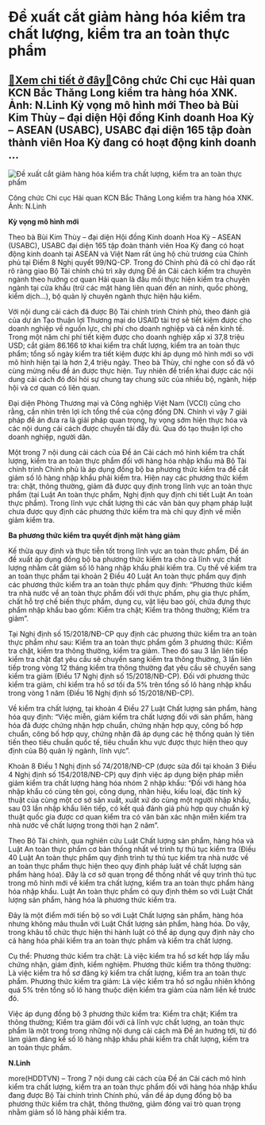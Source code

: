 Đề xuất cắt giảm hàng hóa kiểm tra chất lượng, kiểm tra an toàn thực phẩm
=========================================================================

[:gift:Xem chi tiết ở đây:gift:](https://hddtvn.com/de-xuat-cat-giam-hang-hoa-kiem-tra-chat-luong-kiem-tra-an-toan-thuc-pham/)Công chức Chi cục Hải quan KCN Bắc Thăng Long kiểm tra hàng hóa XNK. Ảnh: N.Linh Kỳ vọng mô hình mới Theo bà Bùi Kim Thùy – đại diện Hội đồng Kinh doanh Hoa Kỳ – ASEAN (USABC), USABC đại diện 165 tập đoàn thành viên Hoa Kỳ đang có hoạt động kinh doanh …
-------------------------------------------------------------------------------------------------------------------------------------------------------------------------------------------------------------------------------------------------------------





![Đề xuất cắt giảm hàng hóa kiểm tra chất lượng, kiểm tra an toàn thực phẩm](https://hddtvn.com/wp-content/uploads/2021/01/1346_4-1304_IMG_0989.jpg "Đề xuất cắt giảm hàng hóa kiểm tra chất lượng, kiểm tra an toàn thực phẩm")


Công chức Chi cục Hải quan KCN Bắc Thăng Long kiểm tra hàng hóa XNK. Ảnh: N.Linh



**Kỳ vọng mô hình mới**


Theo bà Bùi Kim Thùy – đại diện Hội đồng Kinh doanh Hoa Kỳ – ASEAN (USABC), USABC đại diện 165 tập đoàn thành viên Hoa Kỳ đang có hoạt động kinh doanh tại ASEAN và Việt Nam rất ủng hộ chủ trương của Chính phủ tại Điểm 8 Nghị quyết 99/NQ-CP. Trong đó Chính phủ đã có chỉ đạo rất rõ ràng giao Bộ Tài chính chủ trì xây dựng Đề án Cải cách kiểm tra chuyên ngành theo hướng cơ quan Hải quan là đầu mối thực hiện kiểm tra chuyên ngành tại cửa khẩu (trừ các mặt hàng liên quan đến an ninh, quốc phòng, kiểm dịch…), bộ quản lý chuyên ngành thực hiện hậu kiểm.


Với nội dung cải cách đã được Bộ Tài chính trình Chính phủ, theo đánh giá của dự án Tạo thuận lợi Thương mại do USAID tài trợ sẽ tiết kiệm được cho doanh nghiệp về nguồn lực, chi phí cho doanh nghiệp và cả nền kinh tế. Trong một năm chi phí tiết kiệm được cho doanh nghiệp xấp xỉ 37,8 triệu USD; cắt giảm 86.166 tờ khai kiểm tra chất lượng, kiểm tra an toàn thực phẩm; tổng số ngày kiểm tra tiết kiệm được khi áp dụng mô hình mới so với mô hình hiện tại là hơn 2,4 triệu ngày. Theo bà Thùy, chỉ nghe con số đã vô cùng mừng nếu đề án được thực hiện. Tuy nhiên để triển khai được các nội dung cải cách đó đòi hỏi sự chung tay chung sức của nhiều bộ, ngành, hiệp hội và cơ quan có liên quan.


Đại diện Phòng Thương mại và Công nghiệp Việt Nam (VCCI) cũng cho rằng, cần nhìn trên lợi ích tổng thể của cộng đồng DN. Chính vì vậy 7 giải pháp đề án đưa ra là giải pháp quan trọng, hy vọng sớm hiện thực hóa và các nội dung cải cách được chuyển tải đầy đủ. Qua đó tạo thuận lợi cho doanh nghiệp, người dân.


Một trong 7 nội dung cải cách của Đề án Cải cách mô hình kiểm tra chất lượng, kiểm tra an toàn thực phẩm đối với hàng hóa nhập khẩu mà Bộ Tài chính trình Chính phủ là áp dụng đồng bộ ba phương thức kiểm tra để cắt giảm số lô hàng nhập khẩu phải kiểm tra. Hiện nay các phương thức kiểm tra: chặt, thông thường, giảm đã được quy định trong lĩnh vực an toàn thực phẩm (tại Luật An toàn thực phẩm, Nghị định quy định chi tiết Luật An toàn thực phẩm). Trong lĩnh vực chất lượng thì các văn bản quy phạm pháp luật chưa được quy định các phương thức kiểm tra mà chỉ quy định về miễn giảm kiểm tra.


**Ba phương thức kiểm tra quyết định mặt hàng giảm**


Kế thừa quy định và thực tiễn tốt trong lĩnh vực an toàn thực phẩm, Đề án đề xuất áp dụng đồng bộ ba phương thức kiểm tra cho cả lĩnh vực chất lượng nhằm cắt giảm số lô hàng nhập khẩu phải kiểm tra. Cụ thể về kiểm tra an toàn thực phẩm tại khoản 2 Điều 40 Luật An toàn thực phẩm quy định các phương thức kiểm tra an toàn thực phẩm quy định: “Phương thức kiểm tra nhà nước về an toàn thực phẩm đối với thực phẩm, phụ gia thực phẩm, chất hỗ trợ chế biến thực phẩm, dụng cụ, vật liệu bao gói, chứa đựng thực phẩm nhập khẩu bao gồm: Kiểm tra chặt; Kiểm tra thông thường; Kiểm tra giảm”.


Tại Nghị định số 15/2018/NĐ-CP quy định các phương thức kiểm tra an toàn thực phẩm như sau: Kiểm tra an toàn thực phẩm gồm 3 phương thức: Kiểm tra chặt, kiểm tra thông thường, kiểm tra giảm. Theo đó sau 3 lần liên tiếp kiểm tra chặt đạt yêu cầu sẽ chuyển sang kiểm tra thông thường, 3 lần liên tiếp trong vòng 12 tháng kiểm tra thông thường đạt yêu cầu sẽ chuyển sang kiểm tra giảm (Điều 17 Nghị định số 15/2018/NĐ-CP). Đối với phương thức kiểm tra giảm, chỉ kiểm tra hồ sơ tối đa 5% trên tổng số lô hàng nhập khẩu trong vòng 1 năm (Điều 16 Nghị định số 15/2018/NĐ-CP).


Về kiểm tra chất lượng, tại khoản 4 Điều 27 Luật Chất lượng sản phẩm, hàng hóa quy định: “Việc miễn, giảm kiểm tra chất lượng đối với sản phẩm, hàng hóa đã được chứng nhận hợp chuẩn, chứng nhận hợp quy, công bố hợp chuẩn, công bố hợp quy, chứng nhận đã áp dụng các hệ thống quản lý tiên tiến theo tiêu chuẩn quốc tế, tiêu chuẩn khu vực được thực hiện theo quy định của Bộ quản lý ngành, lĩnh vực”.


Khoản 8 Điều 1 Nghị định số 74/2018/NĐ-CP (được sửa đổi tại khoản 3 Điều 4 Nghị định số 154/2018/NĐ-CP) quy định việc áp dụng biện pháp miễn giảm kiểm tra chất lượng hàng hóa nhóm 2 nhập khẩu: “Đối với hàng hóa nhập khẩu có cùng tên gọi, công dụng, nhãn hiệu, kiểu loại, đặc tính kỹ thuật của cùng một cơ sở sản xuất, xuất xứ do cùng một người nhập khẩu, sau 03 lần nhập khẩu liên tiếp, có kết quả đánh giá phù hợp quy chuẩn kỹ thuật quốc gia được cơ quan kiểm tra có văn bản xác nhận miễn kiểm tra nhà nước về chất lượng trong thời hạn 2 năm”.


Theo Bộ Tài chính, qua nghiên cứu Luật Chất lượng sản phẩm, hàng hóa và Luật An toàn thực phẩm cơ bản thống nhất về trình tự thủ tục kiểm tra (Điều 40 Luật An toàn thực phẩm quy định trình tự thủ tục kiểm tra nhà nước về an toàn thực phẩm thực hiện theo quy định pháp luật về chất lượng sản phẩm hàng hóa). Đây là cơ sở quan trọng để thống nhất về quy trình thủ tục trong mô hình mới về kiểm tra chất lượng, kiểm tra an toàn thực phẩm hàng hóa nhập khẩu. Luật An toàn thực phẩm có quy định thêm so với Luật Chất lượng sản phẩm, hàng hóa là phương thức kiểm tra.


Đây là một điểm mới tiến bộ so với Luật Chất lượng sản phẩm, hàng hóa nhưng không mâu thuẫn với Luật Chất lượng sản phẩm, hàng hóa. Do vậy, trong khâu tổ chức thực hiện thi hành luật có thể áp dụng quy định này cho cả hàng hóa phải kiểm tra an toàn thực phẩm và kiểm tra chất lượng.


Cụ thể: Phương thức kiểm tra chặt: Là việc kiểm tra hồ sơ kết hợp lấy mẫu chứng nhận, giám định, kiểm nghiệm. Phương thức kiểm tra thông thường: Là việc kiểm tra hồ sơ đăng ký kiểm tra chất lượng, kiểm tra an toàn thực phẩm. Phương thức kiểm tra giảm: Là việc kiểm tra hồ sơ ngẫu nhiên không quá 5% trên tổng số lô hàng thuộc diện kiểm tra giảm của năm liền kề trước đó.


Việc áp dụng đồng bộ 3 phương thức kiểm tra: Kiểm tra chặt; Kiểm tra thông thường; Kiểm tra giảm đối với cả lĩnh vực chất lượng, an toàn thực phẩm là một trong trong những nội dung cải cách mà Đề án hướng tới, từ đó làm giảm đáng kể số lô hàng nhập khẩu phải kiểm tra chất lượng, kiểm tra an toàn thực phẩm.




**N.Linh**



more(HDDTVN) – Trong 7 nội dung cải cách của Đề án Cải cách mô hình kiểm tra chất lượng, kiểm tra an toàn thực phẩm đối với hàng hóa nhập khẩu đang được Bộ Tài chính trình Chính phủ, vấn đề áp dụng đồng bộ ba phương thức kiểm tra chặt, thông thường, giảm đóng vai trò quan trọng nhằm giảm số lô hàng phải kiểm tra.


